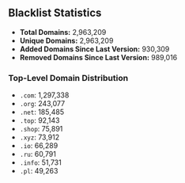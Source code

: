 ## Blacklist Statistics

- **Total Domains:** 2,963,209
- **Unique Domains:** 2,963,209
- **Added Domains Since Last Version:** 930,309
- **Removed Domains Since Last Version:** 989,016

### Top-Level Domain Distribution

-  `.com`: 1,297,338
-  `.org`: 243,077
-  `.net`: 185,485
-  `.top`: 92,143
-  `.shop`: 75,891
-  `.xyz`: 73,912
-  `.io`: 66,289
-  `.ru`: 60,791
-  `.info`: 51,731
-  `.pl`: 49,263

